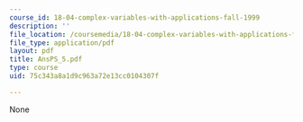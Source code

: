 ```yaml
---
course_id: 18-04-complex-variables-with-applications-fall-1999
description: ''
file_location: /coursemedia/18-04-complex-variables-with-applications-fall-1999/75c343a8a1d9c963a72e13cc0104307f_AnsPS_5.pdf
file_type: application/pdf
layout: pdf
title: AnsPS_5.pdf
type: course
uid: 75c343a8a1d9c963a72e13cc0104307f

---
```

None